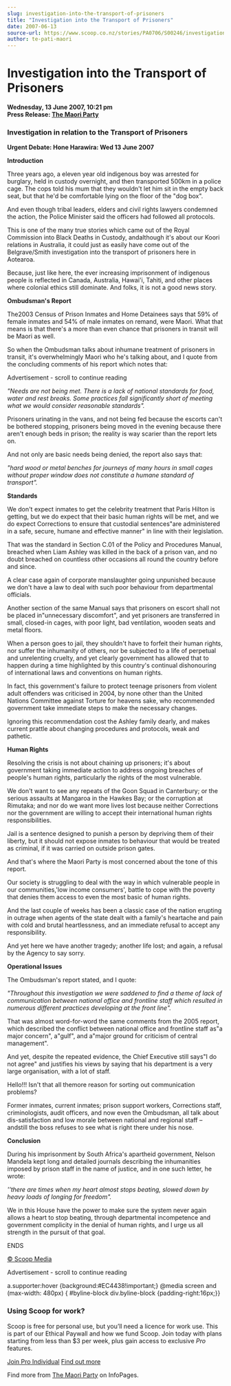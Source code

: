 ```yaml
---
slug: investigation-into-the-transport-of-prisoners
title: "Investigation into the Transport of Prisoners"
date: 2007-06-13
source-url: https://www.scoop.co.nz/stories/PA0706/S00246/investigation-into-the-transport-of-prisoners.htm
author: te-pati-maori
---
```

Investigation into the Transport of Prisoners
=============================================

**Wednesday, 13 June 2007, 10:21 pm**  
**Press Release: [The Maori Party](https://info.scoop.co.nz/The_Maori_Party)**

  

### Investigation in relation to the Transport of Prisoners

**Urgent Debate: Hone Harawira: Wed 13 June 2007**

**Introduction**

Three years ago, a eleven year old indigenous boy was arrested for burglary, held in custody overnight, and then transported 500km in a police cage. The cops told his mum that they wouldn't let him sit in the empty back seat, but that he'd be comfortable lying on the floor of the "dog box".

And even though tribal leaders, elders and civil rights lawyers condemned the action, the Police Minister said the officers had followed all protocols.

This is one of the many true stories which came out of the Royal Commission into Black Deaths in Custody, andalthough it's about our Koori relations in Australia, it could just as easily have come out of the Belgrave/Smith investigation into the transport of prisoners here in Aotearoa.

Because, just like here, the ever increasing imprisonment of indigenous people is reflected in Canada, Australia, Hawai'i, Tahiti, and other places where colonial ethics still dominate. And folks, it is not a good news story. 

**Ombudsman's Report**

The2003 Census of Prison Inmates and Home Detainees says that 59% of female inmates and 54% of male inmates on remand, were Maori. What that means is that there's a more than even chance that prisoners in transit will be Maori as well.

So when the Ombudsman talks about inhumane treatment of prisoners in transit, it's overwhelmingly Maori who he's talking about, and I quote from the concluding comments of his report which notes that:

Advertisement - scroll to continue reading





_"Needs are not being met. There is a lack of national standards for food, water and rest breaks. Some practices fall significantly short of meeting what we would consider reasonable standards"._

Prisoners urinating in the vans, and not being fed because the escorts can't be bothered stopping, prisoners being moved in the evening because there aren't enough beds in prison; the reality is way scarier than the report lets on.

And not only are basic needs being denied, the report also says that:

_"hard wood or metal benches for journeys of many hours in small cages without proper window does not constitute a humane standard of transport"._

**Standards**

We don't expect inmates to get the celebrity treatment that Paris Hilton is getting, but we do expect that their basic human rights will be met, and we do expect Corrections to ensure that custodial sentences"are administered in a safe, secure, humane and effective manner" in line with their legislation.

That was the standard in Section C.01 of the Policy and Procedures Manual, breached when Liam Ashley was killed in the back of a prison van, and no doubt breached on countless other occasions all round the country before and since.

A clear case again of corporate manslaughter going unpunished because we don't have a law to deal with such poor behaviour from departmental officials.

Another section of the same Manual says that prisoners on escort shall not be placed in"unnecessary discomfort", and yet prisoners are transferred in small, closed-in cages, with poor light, bad ventilation, wooden seats and metal floors.

When a person goes to jail, they shouldn't have to forfeit their human rights, nor suffer the inhumanity of others, nor be subjected to a life of perpetual and unrelenting cruelty, and yet clearly government has allowed that to happen during a time highlighted by this country's continual dishonouring of international laws and conventions on human rights.

In fact, this government's failure to protect teenage prisoners from violent adult offenders was criticised in 2004, by none other than the United Nations Committee against Torture for heavens sake, who recommended government take immediate steps to make the necessary changes.

Ignoring this recommendation cost the Ashley family dearly, and makes current prattle about changing procedures and protocols, weak and pathetic.

**Human Rights**

Resolving the crisis is not about chaining up prisoners; it's about government taking immediate action to address ongoing breaches of people's human rights, particularly the rights of the most vulnerable.

We don't want to see any repeats of the Goon Squad in Canterbury; or the serious assaults at Mangaroa in the Hawkes Bay; or the corruption at Rimutaka; and nor do we want more lives lost because neither Corrections nor the government are willing to accept their international human rights responsibilities.

Jail is a sentence designed to punish a person by depriving them of their liberty, but it should not expose inmates to behaviour that would be treated as criminal, if it was carried on outside prison gates.

And that's where the Maori Party is most concerned about the tone of this report.

Our society is struggling to deal with the way in which vulnerable people in our communities,'low income consumers', battle to cope with the poverty that denies them access to even the most basic of human rights.

And the last couple of weeks has been a classic case of the nation erupting in outrage when agents of the state dealt with a family's heartache and pain with cold and brutal heartlessness, and an immediate refusal to accept any responsibility.

And yet here we have another tragedy; another life lost; and again, a refusal by the Agency to say sorry. 

**Operational Issues**

The Ombudsman's report stated, and I quote:

_"Throughout this investigation we were saddened to find a theme of lack of communication between national office and frontline staff which resulted in numerous different practices developing at the front line"._

That was almost word-for-word the same comments from the 2005 report, which described the conflict between national office and frontline staff as"a major concern", a"gulf", and a"major ground for criticism of central management".

And yet, despite the repeated evidence, the Chief Executive still says"I do not agree" and justifies his views by saying that his department is a very large organisation, with a lot of staff.

Hello!!! Isn't that all themore reason for sorting out communication problems?

Former inmates, current inmates; prison support workers, Corrections staff, criminologists, audit officers, and now even the Ombudsman, all talk about dis-satisfaction and low morale between national and regional staff – andstill the boss refuses to see what is right there under his nose.

**Conclusion**

During his imprisonment by South Africa's apartheid government, Nelson Mandela kept long and detailed journals describing the inhumanities imposed by prison staff in the name of justice, and in one such letter, he wrote:

_''there are times when my heart almost stops beating, slowed down by heavy loads of longing for freedom"._

We in this House have the power to make sure the system never again allows a heart to stop beating, through departmental incompetence and government complicity in the denial of human rights, and I urge us all strength in the pursuit of that goal.

ENDS  

[© Scoop Media](http://www.scoop.co.nz/about/terms.html)  

Advertisement - scroll to continue reading



a.supporter:hover {background:#EC4438!important;} @media screen and (max-width: 480px) { #byline-block div.byline-block {padding-right:16px;}}

### Using Scoop for work?

Scoop is free for personal use, but you’ll need a licence for work use. This is part of our Ethical Paywall and how we fund Scoop. Join today with plans starting from less than $3 per week, plus gain access to exclusive _Pro_ features.  
  
[Join Pro Individual](https://pro.scoop.co.nz/Individual/?from=ProIn24) [Find out more](https://pro.scoop.co.nz/using-scoop-for-work/?from=ProIn24)

Find more from [The Maori Party](https://info.scoop.co.nz/The_Maori_Party) on InfoPages.